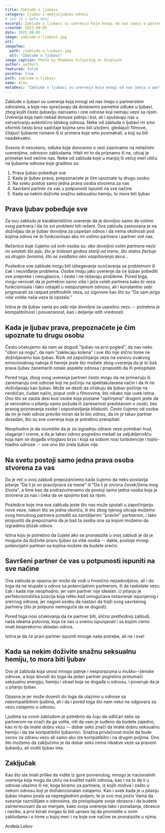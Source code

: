 ```yaml
---
title: Zablude o ljubavi
category: ljubav-i-medjuljudski-odnosi
# ovo je i meta desc
excerpt: Zablude o ljubavi su uverenja koja mnogi od nas imaju o partnerskim odnosima, a koja nas sprečavaju da donesemo pametne odluke u ljubavi.
created: 2022-08-05
date: 2022.08.05
image: zablude-o-ljubavi.jpg
alt:
imageTwo:
  path: /zablude-o-ljubavi.jpg
  alt: "Zablude o ljubavi"
image_caption: Photo by Khamkeo Vilaysing on Unsplash
author: author1
featured: false
pocetna: true
path: zablude-o-ljubavi
name: Aloo
metaDesc: "Zablude o ljubavi su uverenja koja mnogi od nas imaju o partnerskim odnosima, a koja nas sprečavaju da donesemo pametne odluke u ljubavi."
---
```



Zablude o ljubavi su uverenja koja mnogi od nas imaju o partnerskim
odnosima, a koja nas sprečavaju da donesemo pametne odluke u ljubavi,
zbog kojih često ljubavlju nazivamo i one odnose koji nemaju veze sa
njom. Uverenja koja nam nekad donose patnju i bol, ali i sputavaju nas u
ostvarivanju autentično bliskog odnosa. Neke od zabluda o ljubavi mi smo
oformili često kroz sadržaje kojima smo bili izloženi, gledajući
filmove, čitajući ljubavne romane ili iz primera koje smo posmatrali, a
koji su bili neadekvatni.

Svesno ili nesvesno, odluke koje donosimo o vezi zasnivamo na netačnim
uverenjima, odnosno zabludama. Hteli mi to da priznamo ili ne, uticaj je
primetan kod većine nas. Neke od zabluda koje u manjoj ili većoj meri
utiču na ljubavne odnose koje gradimo su:

1.  Prava ljubav pobeđuje sve
2.  Kada je ljubav prava, prepoznaćete je čim upoznate tu drugu osobu
3.  Na svetu postoji samo jedna prava osoba stvorena za vas
4.  Savršeni partner će vas u potpunosti ispuniti na sve načine
5.  Kada sa nekim doživite snažnu seksualnu hemiju, to mora biti ljubav

## Prava ljubav pobeđuje sve

Za ovu zabludu je karakteristično uverenje da je dovoljno samo da volimo
svog partnera i da će svi problemi biti rešeni. Ova zabluda zasnovana je
na doživljaju da je ljubav dovoljna za uspešan odnos i da nema okolnosti
pod kojima odnos ne bi funkcionisao ako mi volimo partnera i partner
voli nas.

Rečenice koje čujemo od ovih osoba su: *ako dovoljno volim partnera neće
mi smetati što pije, što je trideset godina stariji od mene, što stalno
flertuje sa drugim ženama, što se svađamo oko vaspitavanja dece\...*

Posledice ove zablude mogu biti izbegavanje suočavanja sa problemom ili
čak i neuviđanje problema. Osobe imaju jako uverenje da će ljubav
pobediti sve prepreke i nesuglasice, i često i ne rešavaju probleme.
Pored toga, mogu verovati da je potrebno samo više i jače voleti
partnera kako bi veza funkcionisala i tako ostajati u neispunjenom
odnosu, ali i konstantno sebi prigovarati za raspad prethodnih veza, uz
izgovore kao što su "Da sam je/ga više volela naša veza bi opstala."

Istina je da ljubav sama po sebi nije dovoljna za uspešnu vezu --
potrebna je kompatibilnost i posvećenost, kao i deljenje istih
vrednosti.

## Kada je ljubav prava, prepoznaćete je čim upoznate tu drugu osobu

Često očekujemo da nam se dogodi "ljubav na prvi pogled", da nas neko
"obori sa nogu", da nam "zaklecaju kolena" i sve što nije slično tome ne
doživljavamo kao ljubav. Rizik od započinjanja veze na osnovu ovakvog
emocionalnog naboja ili hemije jeste što možete zbog uverenja da je to
baš prava ljubav zanemariti ostale aspekte odnosa i propustiti da ih
preispitate.

Pored toga, zbog ovog uverenja partneri često mogu da ne primećuju ili
zanemaruju one odnose koji ne počinju na spektakularana način i da ih ne
doživljavaju kao ljubav. Može se desiti da očekuju da ljubav počinje na
neobičan, čudan način, poput onih u filmovima, što nikako nije uvek
istina. Ono što se zaista desi kod osobe koja postane "opčinjena" drugom
jeste da je verovatno u pitanju samo požuda ili zanesenost predstavom o
osobi, bez pravog poznavanja osobe i uspostavljanja bliskosti. Često
čujemo od osoba da im je neki odnos previše miran da bi bio odnos, da im
je takav partner dosadan, što su sve uverenja koja je potrebno
preispitati.

Neophodno je da osvestite da je za izgradnju zdrave veze potreban trud,
ulaganje i vreme, a da je takav odnos pogrešno mešati sa zaljubljenošću
koja nam se događa vrtoglavo brzo i koja sa sobom nosi turbulencije i
toplo-hladno odnose -- sve ono što zrela ljubav nije.

## Na svetu postoji samo jedna prava osoba stvorena za vas

Da je reč o ovoj zabludi prepozanćemo kada čujemo da neko postavlja
pitanje "Da li je on pravi/prava za mene" ili "Da li je on/ona
čovek/žena mog života", a time kao da podrazumevamo da postoji samo
jedna osoba koja je stvorena za nas i čeka da se spojimo baš sa njom.

Posledice koje ima ova zabluda jeste što nas može sputati u započinjanju
nove veze, nakon što se jedna okonča, ili što zbog njenog uticaja možemo
svog trenutnog partnera porediti sa zamišljenim "pravim" partnerom, i
tako propustiti da prepoznamo da je baš ta osoba ona sa kojom možemo da
izgradimo blizak odnos.

Istina koju je potrebno da čujete ako se pronalazite u ovoj zabludi je
da je moguće da doživite pravu ljubav sa više osoba -- dakle, postoje
mnogi potencijalni partneri sa kojima možete da budete srećni.

## Savršeni partner će vas u potpunosti ispuniti na sve načine

Ova zabluda je opasna jer može da vodi u hronično nezadvoljstvo, ali i
do toga da ne stupate u odnos sa potencijalnim partnerom, ili da
raskidate vezu čak i kada nije neophodno, jer vam partner nije idealan.
U pitanju je perfekcionistička pozcija koja retko kad omogućava
ostavrenje ispunjenog i srećnog odnosa, jer nagoni osobu da nastavi da
traži svog savršenog partnera (što je potpuno nemoguće da se dogodi).

Pored toga nosi očekivanja da će partner biti, slično prethodnoj
zabludi, naša idealna polovina, koja će nas u svemu ispunjavati i sa
kojom ćemo imati besprekorno skladan odnos.

Istina je da će pravi partner ispuniti mnoge naše potrebe, ali ne i sve!

## Kada sa nekim doživite snažnu seksualnu hemiju, to mora biti ljubav

Ovo je zabluda koja unosi mnogo patnje i nesporazuma u muško--ženske
odnose, a koja dovodi do toga da jedan partner pogrešno protumači
seksualnu energiju, hemiju i strast koja se događa u odnosu, i poveruje
da je u pitanju ljubav.

Opasna je jer može dovesti do toga da ulazimo u odnose sa
nekompatibilnim ljudima, ali i da i pored toga što nam neko ne odgovara
za vezu ostajemo u odnosu.

Ljudima sa ovom zabludom je potrebno da čuju da odličan seks sa
partnerom ne znači da ga volite, niti da vam je suđeno da budete
zajedno, kao ni to da imate dobru vezu -- dobar seks znači da imate
dobru seksualnu hemiju i da ste kompatibilni ljubavnici. Snažna
privlačnost može da bude osnov za zdravu vezu ali samo ako ste
kompatibilni i na drugim poljima. Ono što možemo da zaključimo je da
dobar seks nema nikakve veze sa pravom ljubavlju, ali voditi ljubav ima.

## Zaključak

Kao što ste imali prilike da vidite iz gore pomenutog, mnogo je
iracionalnih uverenja koja mogu da utiču na kvalitet naših odnosa, kao i
na to da li u odnose ulazimo ili ne, koga biramo za partnera, iz kojih
motiva i zašto u nekom odnosu koji je disfukncionalan ostajemo. Kao i
uvek kada je u pitanju ljubav imamo posla sa nepreglednim poljem, te je
ovo moj poziv Vama da svesnije razmišljate o odnosima, da preispitujete
svoje obrasce i da budete zainteresovani da se menjate, kako svoja
uverenja tako i ponašanja, obrasce i navike, a prvi korak mogao bi biti
upravo taj da promislite o ovim zabludama i o tome u kojoj meri i na
koje sve načine se pronalazite u njima.

Anđela Lekov

